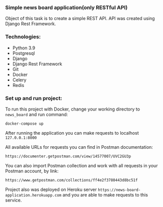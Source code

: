 ### Simple news board application(only RESTful API)
Object of this task is to create a simple REST API. API was created using Django Rest Framework.


### Technologies:
* Python 3.9
* Postgresql
* Django
* Django Rest Framework
* Git
* Docker
* Celery
* Redis

### Set up and run project:
To run this project with Docker, change your working directory to ```news_board``` and run command:
```
docker-compose up
```

After running the application you can make requests to localhost ```127.0.0.1:8000```

All available URLs for requests you can find in Postman documentation:

```https://documenter.getpostman.com/view/14577007/UVC2GU3p```

You can also import Postman collection and work with all requests in your Postman account, by link:

```https://www.getpostman.com/collections/ff4e2f3780443d8bc51f```

Project also was deployed on Heroku server ```https://news-board-application.herokuapp.com```
and you are able to make requests to this service.


